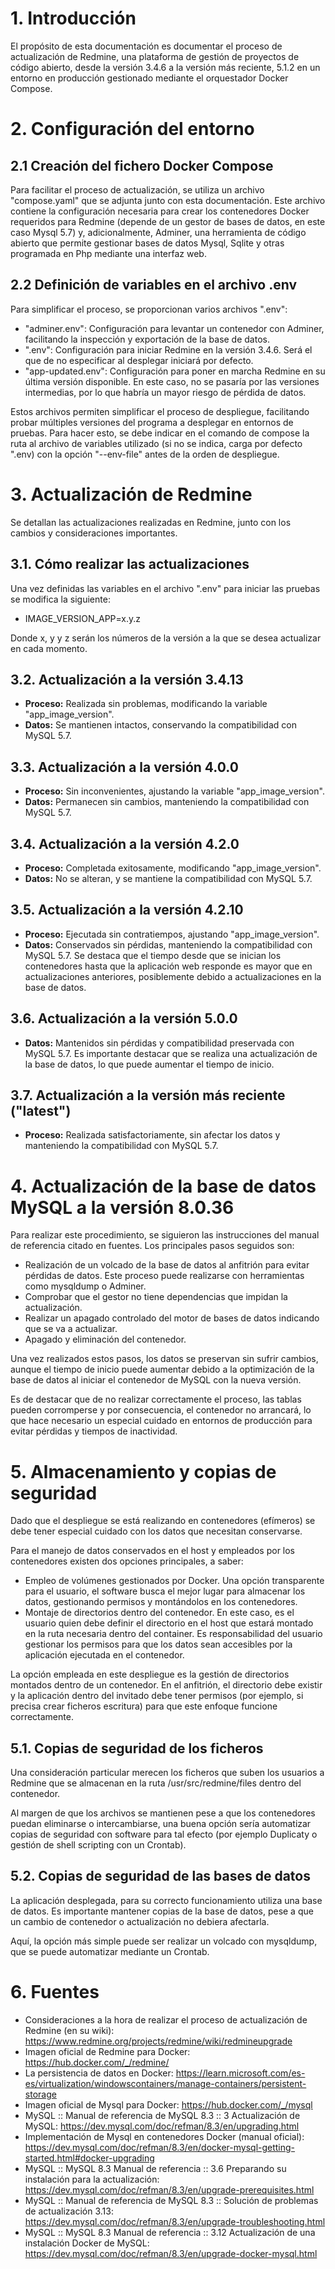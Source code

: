 # 1. Introducción

El propósito de esta documentación es documentar el proceso de actualización de Redmine, una plataforma de gestión de proyectos de código abierto, desde la versión 3.4.6 a la versión más reciente, 5.1.2 en un entorno en producción gestionado mediante el orquestador Docker Compose.

# 2. Configuración del entorno

## 2.1 Creación del fichero Docker Compose

Para facilitar el proceso de actualización, se utiliza un archivo "compose.yaml" que se adjunta junto con esta documentación. Este archivo contiene la configuración necesaria para crear los contenedores Docker requeridos para Redmine (depende de un gestor de bases de datos, en este caso Mysql 5.7) y, adicionalmente, Adminer, una herramienta de código abierto que permite gestionar bases de datos Mysql, Sqlite y otras programada en Php mediante una interfaz web.

## 2.2 Definición de variables en el archivo .env

Para simplificar el proceso, se proporcionan varios archivos ".env":

- "adminer.env": Configuración para levantar un contenedor con Adminer, facilitando la inspección y exportación de la base de datos.
- ".env": Configuración para iniciar Redmine en la versión 3.4.6. Será el que de no especificar al desplegar iniciará por defecto.
- "app-updated.env": Configuración para poner en marcha Redmine en su última versión disponible. En este caso, no se pasaría por las versiones intermedias, por lo que habría un mayor riesgo de pérdida de datos.

Estos archivos permiten simplificar el proceso de despliegue, facilitando probar múltiples versiones del programa a desplegar en entornos de pruebas.
Para hacer esto, se debe indicar en el comando de compose la ruta al archivo de variables utilizado (si no se indica, carga por defecto ".env) con la opción "--env-file" antes de la orden de despliegue.

# 3. Actualización de Redmine

Se detallan las actualizaciones realizadas en Redmine, junto con los cambios y consideraciones importantes.

## 3.1. Cómo realizar las actualizaciones

Una vez definidas las variables en el archivo ".env" para iniciar las pruebas se modifica la siguiente:

- IMAGE_VERSION_APP=x.y.z

Donde x, y y z serán los números de la versión a la que se desea actualizar en cada momento.

## 3.2. Actualización a la versión 3.4.13

- **Proceso:** Realizada sin problemas, modificando la variable "app_image_version".
- **Datos:** Se mantienen intactos, conservando la compatibilidad con MySQL 5.7.

## 3.3. Actualización a la versión 4.0.0

- **Proceso:** Sin inconvenientes, ajustando la variable "app_image_version".
- **Datos:** Permanecen sin cambios, manteniendo la compatibilidad con MySQL 5.7.

## 3.4. Actualización a la versión 4.2.0

- **Proceso:** Completada exitosamente, modificando "app_image_version".
- **Datos:** No se alteran, y se mantiene la compatibilidad con MySQL 5.7.

## 3.5.  Actualización a la versión 4.2.10

- **Proceso:** Ejecutada sin contratiempos, ajustando "app_image_version".
- **Datos:** Conservados sin pérdidas, manteniendo la compatibilidad con MySQL 5.7. Se destaca que el tiempo desde que se inician los contenedores hasta que la aplicación web responde  es mayor que en actualizaciones anteriores, posiblemente debido a actualizaciones en la base de datos.

## 3.6. Actualización a la versión 5.0.0

- **Datos:** Mantenidos sin pérdidas y compatibilidad preservada con MySQL 5.7. Es importante destacar que se realiza una actualización de la base de datos, lo que puede aumentar el tiempo de inicio.

## 3.7. Actualización a la versión más reciente ("latest")

- **Proceso:** Realizada satisfactoriamente, sin afectar los datos y manteniendo la compatibilidad con MySQL 5.7.

# 4. Actualización de la base de datos MySQL a la versión 8.0.36

Para realizar este procedimiento, se siguieron las instrucciones del manual de referencia citado en fuentes. Los principales pasos seguidos son:

- Realización de un volcado de la base de datos al anfitrión para evitar pérdidas de datos. Este proceso puede realizarse con herramientas como mysqldump o Adminer.
- Comprobar que el gestor no tiene dependencias que impidan la actualización.
- Realizar un apagado controlado del motor de bases de datos indicando que se va a actualizar.
- Apagado y eliminación del contenedor.

Una vez realizados estos pasos, los datos se preservan sin sufrir cambios, aunque el tiempo de inicio puede aumentar debido a la optimización de la base de datos al iniciar el contenedor de MySQL con la nueva versión.

Es de destacar que de no realizar correctamente el proceso, las tablas pueden corromperse y por consecuencia, el contenedor no arrancará, lo que hace necesario un especial cuidado en entornos de producción para evitar pérdidas y tiempos de inactividad.

# 5. Almacenamiento y copias de seguridad

Dado que el despliegue se está realizando en contenedores (efímeros) se debe tener especial cuidado con los datos que necesitan conservarse. 

Para el manejo de datos conservados en el host y empleados por los contenedores existen dos opciones principales, a saber:

- Empleo de volúmenes gestionados por Docker. Una opción transparente para el usuario, el software busca el mejor lugar para almacenar los datos, gestionando permisos y montándolos en los contenedores.
- Montaje de directorios dentro del contenedor. En este caso, es el usuario quien debe definir el directorio en el host que estará montado en la ruta necesaria dentro del container. Es responsabilidad del usuario gestionar los permisos para que los datos sean accesibles por la aplicación ejecutada en el contenedor.

La opción empleada en este despliegue es la gestión de directorios montados dentro de un contenedor. En el anfitrión, el directorio debe existir y la aplicación dentro del invitado debe tener permisos (por ejemplo, si precisa crear ficheros escritura) para que este enfoque funcione correctamente.

## 5.1. Copias de seguridad de los ficheros

Una consideración particular merecen los ficheros que suben los usuarios a Redmine que se almacenan en la ruta /usr/src/redmine/files dentro del contenedor. 

Al margen de que los archivos se mantienen pese a que los contenedores puedan eliminarse o intercambiarse, una buena opción sería automatizar copias de seguridad con software para tal efecto (por ejemplo Duplicaty o gestión de shell scripting con un Crontab).

## 5.2. Copias de seguridad de las bases de datos

La aplicación desplegada, para su correcto funcionamiento utiliza una base de datos. Es importante mantener copias de la base de datos, pese a que un cambio de contenedor o actualización no debiera afectarla.

Aquí, la opción más simple puede ser realizar un volcado con mysqldump, que se puede automatizar mediante un Crontab.

# 6. Fuentes

- Consideraciones a la hora de realizar el proceso de actualización de Redmine (en su wiki): https://www.redmine.org/projects/redmine/wiki/redmineupgrade
- Imagen oficial de Redmine para Docker: https://hub.docker.com/_/redmine/
- La persistencia de datos en Docker: https://learn.microsoft.com/es-es/virtualization/windowscontainers/manage-containers/persistent-storage
- Imagen oficial de Mysql para Docker: https://hub.docker.com/_/mysql
- MySQL :: Manual de referencia de MySQL 8.3 :: 3 Actualización de MySQL: https://dev.mysql.com/doc/refman/8.3/en/upgrading.html
- Implementación de Mysql en contenedores Docker (manual oficial): https://dev.mysql.com/doc/refman/8.3/en/docker-mysql-getting-started.html#docker-upgrading
- MySQL :: MySQL 8.3 Manual de referencia :: 3.6 Preparando su instalación para la actualización: https://dev.mysql.com/doc/refman/8.3/en/upgrade-prerequisites.html
- MySQL :: Manual de referencia de MySQL 8.3 :: Solución de problemas de actualización 3.13: https://dev.mysql.com/doc/refman/8.3/en/upgrade-troubleshooting.html
- MySQL :: MySQL 8.3 Manual de referencia :: 3.12 Actualización de una instalación Docker de MySQL: https://dev.mysql.com/doc/refman/8.3/en/upgrade-docker-mysql.html

